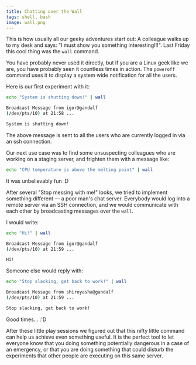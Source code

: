 ```yaml
---
title: Chatting over the Wall
tags: shell, bash
image: wall.png
---
```


This is how usually all our geeky adventures start out: A colleague walks up to my desk 
and says: "I must show you something interesting!!!". Last Friday this cool thing was 
the `wall` command.

You have probably never used it directly, but if you are a Linux geek like we are, you have probably
seen it countless times in action. The `poweroff` command uses it to display a system wide
notification for all the users.

Here is our first experiment with it:

``` sh
echo "System is shutting down!" | wall

Broadcast Message from igor@gandalf
(/dev/pts/10) at 21:58 ...         

System is shutting down!           
```

The above message is sent to all the users who are currently logged in
via an ssh connection.

Our next use case was to find some unsuspecting colleagues who are working on a staging
server, and frighten them with a message like:

``` sh
echo "CPU temperature is above the melting point" | wall
```

It was unbelievably fun :D

After several "Stop messing with me!" looks, we tried to implement something different &mdash; 
a poor man's chat server.
Everybody would log into a remote server via an SSH connection, and we would communicate
with each other by broadcasting messages over the `wall`.

I would write:

``` sh
echo "Hi!" | wall

Broadcast Message from igor@gandalf  
(/dev/pts/10) at 21:59 ...         

Hi!                                
```

Someone else would reply with:

``` sh
echo "Stop slacking, get back to work!" | wall

Broadcast Message from shiroyasha@gandalf 
(/dev/pts/10) at 21:59 ...                

Stop slacking, get back to work!          
```

Good times... :'D

After these little play sessions we figured out that this nifty little command can help
us achieve even something useful. It is the perfect tool to let everyone know that you
doing something potentially dangerous in a case of an emergency, or that you are 
doing something that could disturb the experiments that other people are executing on
this same server.
